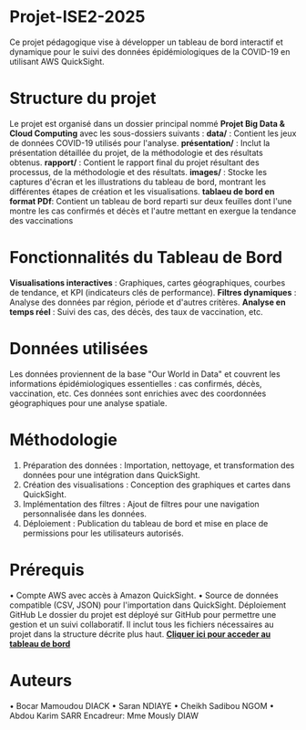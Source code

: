 # Projet-ISE2-2025
Ce projet pédagogique vise à développer un tableau de bord interactif et dynamique pour le suivi des données épidémiologiques de la COVID-19 en utilisant AWS QuickSight. 
# Structure du projet
Le projet est organisé dans un dossier principal nommé **Projet Big Data & Cloud Computing** avec les sous-dossiers suivants :
**data/** : Contient les jeux de données COVID-19 utilisés pour l'analyse.
**présentation/** : Inclut la présentation détaillée du projet, de la méthodologie et des résultats obtenus.
**rapport/** : Contient le rapport final du projet résultant des processus, de la méthodologie et des résultats.
**images/** : Stocke les captures d'écran et les illustrations du tableau de bord, montrant les différentes étapes de création et les visualisations.
**tablaeu de bord en format PDf**: Contient un tableau de bord reparti sur deux feuilles dont l'une montre les cas confirmés et décès et l'autre mettant en exergue la tendance des vaccinations
# Fonctionnalités du Tableau de Bord
**Visualisations interactives** : Graphiques, cartes géographiques, courbes de tendance, et KPI (indicateurs clés de performance).
**Filtres dynamiques** : Analyse des données par région, période et d'autres critères.
**Analyse en temps réel** : Suivi des cas, des décès, des taux de vaccination, etc.
# Données utilisées
Les données proviennent de la base "Our World in Data" et couvrent les informations épidémiologiques essentielles : cas confirmés, décès, vaccination, etc. Ces données sont enrichies avec des coordonnées géographiques pour une analyse spatiale.
# Méthodologie
1.	Préparation des données : Importation, nettoyage, et transformation des données pour une intégration dans QuickSight.
2.	Création des visualisations : Conception des graphiques et cartes dans QuickSight.
3.	Implémentation des filtres : Ajout de filtres pour une navigation personnalisée dans les données.
4.	Déploiement : Publication du tableau de bord et mise en place de permissions pour les utilisateurs autorisés.
# Prérequis
•	Compte AWS avec accès à Amazon QuickSight.
•	Source de données compatible (CSV, JSON) pour l'importation dans QuickSight.
Déploiement GitHub
Le dossier du projet est déployé sur GitHub pour permettre une gestion et un suivi collaboratif. Il inclut tous les fichiers nécessaires au projet dans la structure décrite plus haut.
**[Cliquer ici pour acceder au tableau de bord](https://eu-west-3.quicksight.aws.amazon.com/sn/accounts/677276094569/dashboards/2f8f4f3d-172c-4f12-81aa-0bb702257739?directory_alias=projet-2024)**
# Auteurs
•	Bocar Mamoudou DIACK
•	Saran NDIAYE
•	Cheikh Sadibou NGOM
•	Abdou Karim SARR
Encadreur: Mme Mously DIAW
